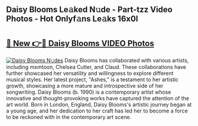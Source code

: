 ## Daisy Blooms Le𝚊ked N𝚞de - Part-tzz Video Photos - Hot Onlyf𝚊ns Le𝚊ks 16x0l

# <h2><a href="http://ac29154.deff.icu/?id=Daisy+Blooms">🔗 New 👉🔴 Daisy Blooms VIDEO Photos</a></h2>

[![Daisy Blooms N𝚞des](https://i.imgur.com/rIISA9y.gif)](http://ac29154.deff.icu/?id=Daisy+Blooms)
Daisy Blooms has collaborated with various artists, including mxmtoon, Chelsea Cutler, and Claud. These collaborations have further showcased her versatility and willingness to explore different musical styles. Her latest project, "Ashes," is a testament to her artistic growth, showcasing a more mature and introspective side of her songwriting. Daisy Blooms (b. 1990) is a contemporary artist whose innovative and thought-provoking works have captured the attention of the art world. Born in London, England, Daisy Blooms's artistic journey began at a young age, and her dedication to her craft has led her to become a force to be reckoned with in the contemporary art scene.
